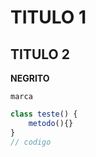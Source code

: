 # TITULO 1 #

## TITULO 2 ##

**NEGRITO**

`marca`

```Javascript
class teste() {
    metodo(){}
}
// codigo
```                                                         